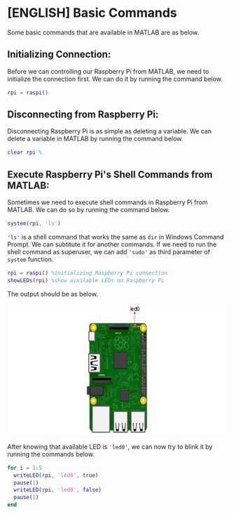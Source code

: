 # [ENGLISH] Basic Commands
Some basic commands that are available in MATLAB are as below.

## Initializing Connection:
Before we can controlling our Raspberry Pi from MATLAB, we need to initialize the connection first. We can do it by running the command below.

```matlab
rpi = raspi()
```

## Disconnecting from Raspberry Pi:
Disconnecting Raspberry Pi is as simple as deleting a variable. We can delete a variable in MATLAB by running the command below.

```matlab
clear rpi %
```

## Execute Raspberry Pi's Shell Commands from MATLAB:
Sometimes we need to execute shell commands in Raspberry Pi from MATLAB. We can do so by running the command below.

```matlab
system(rpi, 'ls')
```

`'ls'` is a shell command that works the same as `dir` in Windows Command Prompt. We can subtitute it for another commands. If we need to run the shell command as superuser, we can add `'sudo'` as third parameter of `system` function.

```matlab
rpi = raspi() %initializing Raspberry Pi connection
showLEDs(rpi) %show available LEDs on Raspberry Pi
```

The output should be as below.

<img src="/images/leds.jpg" height="300">

After knowing that available LED is ```'led0'```, we can now try to blink it by running the commands below.

```matlab
for i = 1:5
  writeLED(rpi, 'led0', true)
  pause(1)
  writeLED(rpi, 'led0', false)
  pause(1)
end
```
